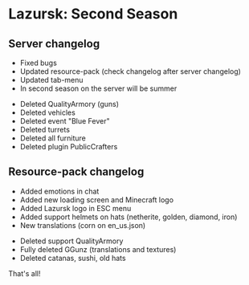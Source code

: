 <h1>Lazursk: Second Season</h1>

<h2>Server changelog</h2>

+ Fixed bugs
+ Updated resource-pack (check changelog after server changelog)
+ Updated tab-menu
+ In second season on the server will be summer

- Deleted QualityArmory (guns)
- Deleted vehicles
- Deleted event "Blue Fever"
- Deleted turrets
- Deleted all furniture
- Deleted plugin PublicCrafters

<h2>Resource-pack changelog</h2>

+ Added emotions in chat
+ Added new loading screen and Minecraft logo
+ Added Lazursk logo in ESC menu
+ Added support helmets on hats (netherite, golden, diamond, iron)
+ New translations (corn on en_us.json)

- Deleted support QualityArmory
- Fully deleted GGunz (translations and textures)
- Deleted catanas, sushi, old hats

That's all!